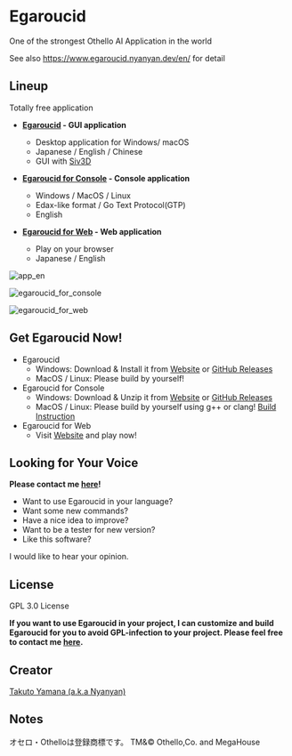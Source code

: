 # Egaroucid

One of the strongest Othello AI Application in the world

See also https://www.egaroucid.nyanyan.dev/en/ for detail



## Lineup

Totally free application

* **[Egaroucid](https://www.egaroucid.nyanyan.dev/en/) - GUI application**
  
  * Desktop application for Windows/ macOS
  * Japanese / English / Chinese
  * GUI with [Siv3D](https://github.com/Siv3D)
  
* **[Egaroucid for Console](https://www.egaroucid.nyanyan.dev/en/console) - Console application**
  
  * Windows / MacOS / Linux
  * Edax-like format / Go Text Protocol(GTP)
  * English
  
* **[Egaroucid for Web](https://www.egaroucid.nyanyan.dev/en/web/) - Web application**
  
  * Play on your browser
  * Japanese / English
  
  

![app_en](img/screen_shots/app_en.png)

![egaroucid_for_console](img/screen_shots/egaroucid_for_console.png)

![egaroucid_for_web](img/screen_shots/egaroucid_for_web_en.png)





## Get Egaroucid Now!

- Egaroucid
  - Windows: Download & Install it from [Website](https://www.egaroucid.nyanyan.dev/en/download/) or [GitHub Releases](https://github.com/Nyanyan/Egaroucid/releases)
  - MacOS / Linux: Please build by yourself!
- Egaroucid for Console
  - Windows: Download & Unzip it from [Website](https://www.egaroucid.nyanyan.dev/en/console/) or [GitHub Releases](https://github.com/Nyanyan/Egaroucid/releases)
  - MacOS / Linux: Please build by yourself using g++ or clang! [Build Instruction](https://www.egaroucid.nyanyan.dev/en/console/#Linux%20/%20MacOS)
- Egaroucid for Web
  - Visit [Website](https://www.egaroucid.nyanyan.dev/en/web/) and play now!




## Looking for Your Voice

**Please contact me [here](https://docs.google.com/forms/d/e/1FAIpQLSd6ML1T1fc707luPEefBXuImMnlM9cQP8j-YHKiSyFoS-8rmQ/viewform)!**

* Want to use Egaroucid in your language?
* Want some new commands?
* Have a nice idea to improve?
* Want to be a tester for new version?
* Like this software?

I would like to hear your opinion.



## License

GPL 3.0 License

**If you want to use Egaroucid in your project, I can customize and build Egaroucid for you to avoid GPL-infection to your project. Please feel free to contact me [here](https://docs.google.com/forms/d/e/1FAIpQLSd6ML1T1fc707luPEefBXuImMnlM9cQP8j-YHKiSyFoS-8rmQ/viewform).**



## Creator

[Takuto Yamana (a.k.a Nyanyan)](https://nyanyan.dev/en/)



## Notes

オセロ・Othelloは登録商標です。 TM&© Othello,Co. and MegaHouse
